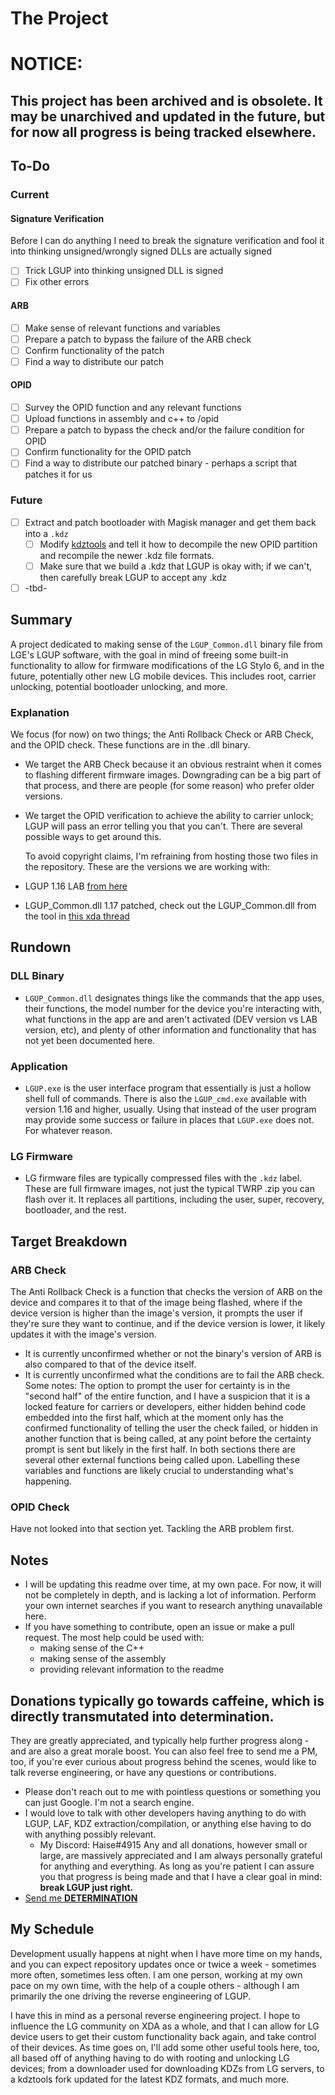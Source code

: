 # The Project
# NOTICE:
## This project has been archived and is obsolete. It may be unarchived and updated in the future, but for now all progress is being tracked elsewhere.


## To-Do
### Current
#### Signature Verification
Before I can do anything I need to break the signature verification and fool it into thinking unsigned/wrongly signed DLLs are actually signed
- [ ] Trick LGUP into thinking unsigned DLL is signed
- [ ] Fix other errors

#### ARB
- [ ] Make sense of relevant functions and variables
- [ ] Prepare a patch to bypass the failure of the ARB check
- [ ] Confirm functionality of the patch 
- [ ] Find a way to distribute our patch

#### OPID
- [ ] Survey the OPID function and any relevant functions
- [ ] Upload functions in assembly and c++ to /opid
- [ ] Prepare a patch to bypass the check and/or the failure condition for OPID
- [ ] Confirm functionality for the OPID patch
- [ ] Find a way to distribute our patched binary - perhaps a script that patches it for us

### Future
- [ ] Extract and patch bootloader with Magisk manager and get them back into a `.kdz`
  - [ ] Modify [kdztools](https://github.com/haise0/kdztools) and tell it how to decompile the new OPID partition and recompile the newer .kdz file formats.
  - [ ] Make sure that we build a .kdz that LGUP is okay with; if we can't, then carefully break LGUP to accept any .kdz
- [ ] -tbd-

## Summary
  A project dedicated to making sense of the `LGUP_Common.dll` binary file from LGE's LGUP software, with the goal in mind of freeing some built-in functionality to allow for firmware modifications of the LG Stylo 6, and in the future, potentially other new LG mobile devices. This includes root, carrier unlocking, potential bootloader unlocking, and more.

### Explanation
We focus (for now) on two things; the Anti Rollback Check or ARB Check, and the OPID check. These functions are in the .dll binary.
- We target the ARB Check because it an obvious restraint when it comes to flashing different firmware images. Downgrading can be a big part of that process, and there are people (for some reason) who prefer older versions. 
- We target the OPID verification to achieve the ability to carrier unlock; LGUP will pass an error telling you that you can't. There are several possible ways to get around this.

  To avoid copyright claims, I'm refraining from hosting those two files in the repository. These are the versions we are working with:
- LGUP 1.16 LAB [from here](https://androidfilehost.com/?fid=4349826312261753003)
- LGUP_Common.dll 1.17 patched, check out the LGUP_Common.dll from the tool in [this xda thread](https://forum.xda-developers.com/t/lgup-flash-utility-based-on-lgup-1-16-cmd-and-lgup-1-17-lgup_common-dll.4112121/)

## Rundown
### DLL Binary
- `LGUP_Common.dll` designates things like the commands that the app uses, their functions, the model number for the device you're interacting with, what functions in the app are and aren't activated (DEV version vs LAB version, etc), and plenty of other information and functionality that has not yet been documented here.
### Application
- `LGUP.exe` is the user interface program that essentially is just a hollow shell full of commands. There is also the `LGUP_cmd.exe` available with version 1.16 and higher, usually. Using that instead of the user program may provide some success or failure in places that `LGUP.exe` does not. For whatever reason.
### LG Firmware
- LG firmware files are typically compressed files with the `.kdz` label. These are full firmware images, not just the typical TWRP .zip you can flash over it. It replaces all partitions, including the user, super, recovery, bootloader, and the rest.

## Target Breakdown
### ARB Check
  The Anti Rollback Check is a function that checks the version of ARB on the device and compares it to that of the image being flashed, where if the device version is higher than the image's version, it prompts the user if they're sure they want to continue, and if the device version is lower, it likely updates it with the image's version.
- It is currently unconfirmed whether or not the binary's version of ARB is also compared to that of the device itself. 
- It is currently unconfirmed what the conditions are to fail the ARB check. \
Some notes:
  The option to prompt the user for certainty is in the "second half" of the entire function, and I have a suspicion that it is a locked feature for carriers or developers, either hidden behind code embedded into the first half, which at the moment only has the confirmed functionality of telling the user the check failed, or hidden in another function that is being called, at any point before the certainty prompt is sent but likely in the first half. In both sections there are several other external functions being called upon. Labelling these variables and functions are likely crucial to understanding what's happening.

### OPID Check
Have not looked into that section yet. Tackling the ARB problem first.

## Notes 
- I will be updating this readme over time, at my own pace. For now, it will not be completely in depth, and is lacking a lot of information. Perform your own internet searches if you want to research anything unavailable here.
- If you have something to contribute, open an issue or make a pull request. The most help could be used with: 
  - making sense of the C++
  - making sense of the assembly
  - providing relevant information to the readme 
  
  
## Donations typically go towards caffeine, which is directly transmutated into **determination.** 
They are greatly appreciated, and typically help further progress along - and are also a great morale boost. You can also feel free to send me a PM, too, if you're ever curious about progress behind the scenes, would like to talk reverse engineering, or have any questions or contributions. 
- Please don't reach out to me with pointless questions or something you can just Google. I'm not a search engine. 
- I would love to talk with other developers having anything to do with LGUP, LAF, KDZ extraction/compilation, or anything else having to do with anything possibly relevant.
  - My Discord: Haise#4915
Any and all donations, however small or large, are massively appreciated and I am always personally grateful for anything and everything. As long as you're patient I can assure you that progress is being made and that I have a clear goal in mind: **break LGUP just right.**
- [Send me **DETERMINATION**](https://paypal.me/haisezero)

## My Schedule
  Development usually happens at night when I have more time on my hands, and you can expect repository updates once or twice a week - sometimes more often, sometimes less often. I am one person, working at my own pace on my own time, with the help of a couple others - although I am primarily the one driving the reverse engineering of LGUP.

  I have this in mind as a personal reverse engineering project. I hope to influence the LG community on XDA as a whole, and that I can allow for LG device users to get their custom functionality back again, and take control of their devices. As time goes on, I'll add some other useful tools here, too, all based off of anything having to do with rooting and unlocking LG devices; from a downloader used for downloading KDZs from LG servers, to a kdztools fork updated for the latest KDZ formats, and much more.

